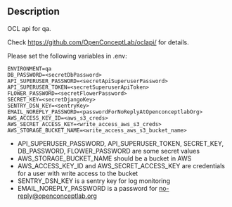## Description

OCL api for qa.

Check <https://github.com/OpenConceptLab/oclapi/> for details.

Please set the following variables in .env:

```
ENVIRONMENT=qa
DB_PASSWORD=<secretDbPassword>
API_SUPERUSER_PASSWORD=<secretApiSuperuserPassword>
API_SUPERUSER_TOKEN=<secretSuperuserApiToken>
FLOWER_PASSWORD=<secretFlowerPassword>
SECRET_KEY=<secretDjangoKey>
SENTRY_DSN_KEY=<sentryKey>
EMAIL_NOREPLY_PASSWORD=<passwordForNoReplyAtOpenconceptlabOrg>
AWS_ACCESS_KEY_ID=<aws_s3_creds>
AWS_SECRET_ACCESS_KEY=<write_access_aws_s3_creds>
AWS_STORAGE_BUCKET_NAME=<write_access_aws_s3_bucket_name>
```

  - API_SUPERUSER_PASSWORD, API_SUPERUSER_TOKEN, SECRET_KEY, DB_PASSWORD, FLOWER_PASSWORD are some secret values
  - AWS_STORAGE_BUCKET_NAME should be a bucket in AWS
  - AWS_ACCESS_KEY_ID and AWS_SECRET_ACCESS_KEY are credentials for a user with write access to the bucket
  - SENTRY_DSN_KEY is a sentry key for log monitoring
  - EMAIL_NOREPLY_PASSWORD is a password for no-reply@openconceptlab.org
